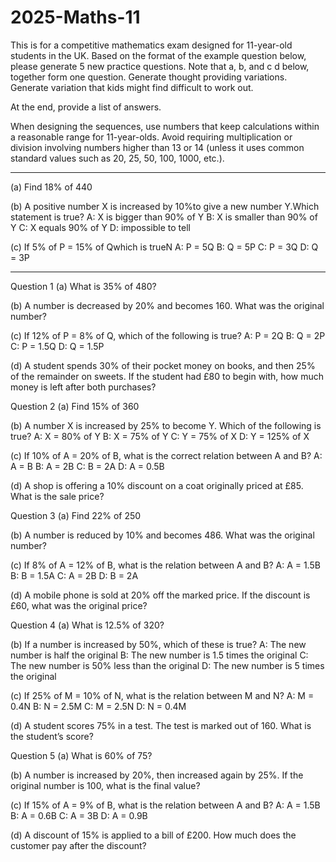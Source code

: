 # 2025-Maths-11

This is for a competitive mathematics exam designed for 11-year-old students in the UK. Based on the format of the example question below, please generate 5 new practice questions. Note that a, b, and c d below, together form one question. Generate thought providing variations. Generate variation that kids might find difficult to work out.

At the end, provide a list of answers.

When designing the sequences, use numbers that keep calculations within a reasonable range for 11-year-olds. Avoid requiring multiplication or division involving numbers higher than 13 or 14 (unless it uses common standard values such as 20, 25, 50, 100, 1000, etc.).

---
(a) Find 18% of 440

(b) A positive number X is increased by 10%to give a new number Y.Which statement is true?
    A: X is bigger than 90% of Y
    B: X is smaller than 90% of Y
    C: X equals 90% of Y
    D: impossible to tell

(c) If 5% of P = 15% of Qwhich is trueN
    A: P = 5Q
    B: Q = 5P
    C: P = 3Q
    D: Q = 3P

---

Question 1
(a) What is 35% of 480?

(b) A number is decreased by 20% and becomes 160.
What was the original number?

(c) If 12% of P = 8% of Q, which of the following is true?
A: P = 2Q
B: Q = 2P
C: P = 1.5Q
D: Q = 1.5P

(d) A student spends 30% of their pocket money on books, and then 25% of the remainder on sweets.
If the student had £80 to begin with, how much money is left after both purchases?

Question 2
(a) Find 15% of 360

(b) A number X is increased by 25% to become Y.
Which of the following is true?
A: X = 80% of Y
B: X = 75% of Y
C: Y = 75% of X
D: Y = 125% of X

(c) If 10% of A = 20% of B, what is the correct relation between A and B?
A: A = B
B: A = 2B
C: B = 2A
D: A = 0.5B

(d) A shop is offering a 10% discount on a coat originally priced at £85.
What is the sale price?

Question 3
(a) Find 22% of 250

(b) A number is reduced by 10% and becomes 486.
What was the original number?

(c) If 8% of A = 12% of B, what is the relation between A and B?
A: A = 1.5B
B: B = 1.5A
C: A = 2B
D: B = 2A

(d) A mobile phone is sold at 20% off the marked price. If the discount is £60, what was the original price?

Question 4
(a) What is 12.5% of 320?

(b) If a number is increased by 50%, which of these is true?
A: The new number is half the original
B: The new number is 1.5 times the original
C: The new number is 50% less than the original
D: The new number is 5 times the original

(c) If 25% of M = 10% of N, what is the relation between M and N?
A: M = 0.4N
B: N = 2.5M
C: M = 2.5N
D: N = 0.4M

(d) A student scores 75% in a test. The test is marked out of 160.
What is the student’s score?

Question 5
(a) What is 60% of 75?

(b) A number is increased by 20%, then increased again by 25%.
If the original number is 100, what is the final value?

(c) If 15% of A = 9% of B, what is the relation between A and B?
A: A = 1.5B
B: A = 0.6B
C: A = 3B
D: A = 0.9B

(d) A discount of 15% is applied to a bill of £200.
How much does the customer pay after the discount?

<!--

Answers

Question 1
(a) 168

(b) 200

(c) C: P = 1.5Q

(d) £42

Question 2
(a) 54

(b) D: Y = 125% of X

(c) C: B = 2A

(d) £76.50

Question 3
(a) 55

(b) 540

(c) A: A = 1.5B

(d) £300

Question 4
(a) 40

(b) B: The new number is 1.5 times the original

(c) B: N = 2.5M

(d) 120

Question 5
(a) 45

(b) 150

(c) B: A = 0.6B

(d) £170


